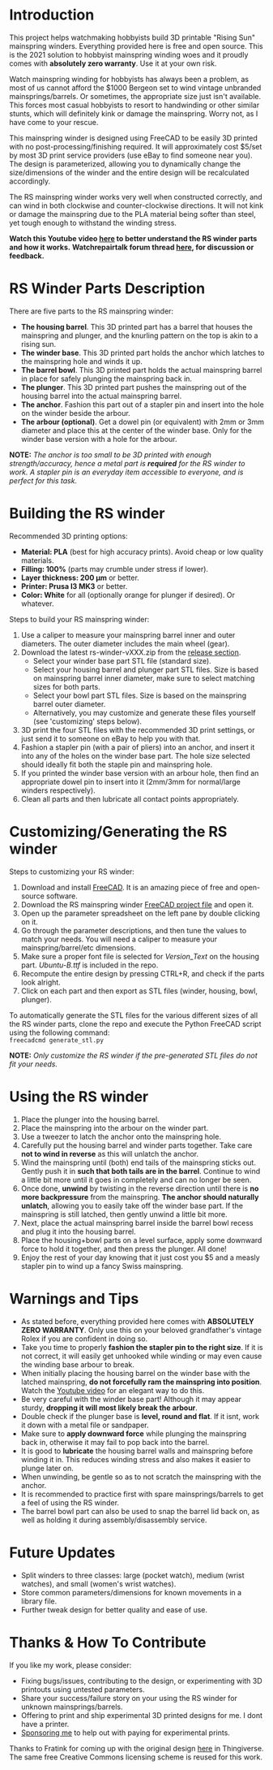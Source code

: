 # Introduction
This project helps watchmaking hobbyists build 3D printable "Rising Sun" mainspring winders. Everything provided here is free and open source. This is the 2021 solution to hobbyist mainspring winding woes and it proudly comes with **absolutely zero warranty**. Use it at your own risk.

Watch mainspring winding for hobbyists has always been a problem, as most of us cannot afford the $1000 Bergeon set to wind vintage unbranded mainsprings/barrels. Or sometimes, the appropriate size just isn't available. This forces most casual hobbyists to resort to handwinding or other similar stunts, which will definitely kink or damage the mainspring. Worry not, as I have come to your rescue.

This mainspring winder is designed using FreeCAD to be easily 3D printed with no post-processing/finishing required. It will approximately cost $5/set by most 3D print service providers (use eBay to find someone near you). The design is parameterized, allowing you to dynamically change the size/dimensions of the winder and the entire design will be recalculated accordingly.

The RS mainspring winder works very well when constructed correctly, and can wind in both clockwise and counter-clockwise directions. It will not kink or damage the mainspring due to the PLA material being softer than steel, yet tough enough to withstand the winding stress.

**Watch this Youtube video [here](https://youtu.be/OAfQTk89P3s) to better understand the RS winder parts and how it works.**
**Watchrepairtalk forum thread [here](https://www.watchrepairtalk.com/topic/19340-3d-printed-rs-mainspring-winder-project-for-hobbyists/), for discussion or feedback.**

# RS Winder Parts Description

There are five parts to the RS mainspring winder:
- **The housing barrel**. This 3D printed part has a barrel that houses the mainspring and plunger, and the knurling pattern on the top is akin to a rising sun.
- **The winder base**. This 3D printed part holds the anchor which latches to the mainspring hole and winds it up.
- **The barrel bowl**. This 3D printed part holds the actual mainspring barrel in place for safely plunging the mainspring back in.
- **The plunger**. This 3D printed part pushes the mainspring out of the housing barrel into the actual mainspring barrel.
- **The anchor**. Fashion this part out of a stapler pin and insert into the hole on the winder beside the arbour.
- **The arbour (optional)**. Get a dowel pin (or equivalent) with 2mm or 3mm diameter and place this at the center of the winder base. Only for the winder base version with a hole for the arbour.

**NOTE:** *The anchor is too small to be 3D printed with enough strength/accuracy, hence a metal part is **required** for the RS winder to work. A stapler pin is an everyday item accessible to everyone, and is perfect for this task.*

# Building the RS winder

Recommended 3D printing options:
- **Material: PLA** (best for high accuracy prints). Avoid cheap or low quality materials.
- **Filling: 100%** (parts may crumble under stress if lower).
- **Layer thickness: 200 µm** or better.
- **Printer: Prusa I3 MK3** or better.
- **Color: White** for all (optionally orange for plunger if desired). Or whatever.

Steps to build your RS mainspring winder:
1. Use a caliper to measure your mainspring barrel inner and outer diameters. The outer diameter includes the main wheel (gear).
2. Download the latest rs-winder-vXXX.zip from the [release section](https://github.com/vishnu350/rs-mainspring-winder/releases).
   - Select your winder base part STL file (standard size).
   - Select your housing barrel and plunger part STL files. Size is based on mainspring barrel inner diameter, make sure to select matching sizes for both parts.
   - Select your bowl part STL files. Size is based on the mainspring barrel outer diameter.
   - Alternatively, you may customize and generate these files yourself (see 'customizing' steps below).
3. 3D print the four STL files with the recommended 3D print settings, or just send it to someone on eBay to help you with that.
4. Fashion a stapler pin (with a pair of pliers) into an anchor, and insert it into any of the holes on the winder base part. The hole size selected should ideally fit both the staple pin and mainspring hole.
5. If you printed the winder base version with an arbour hole, then find an appropriate dowel pin to insert into it (2mm/3mm for normal/large winders respectively).
6. Clean all parts and then lubricate all contact points appropriately.

# Customizing/Generating the RS winder

Steps to customizing your RS winder:
1. Download and install [FreeCAD](https://freecadweb.org/downloads.php). It is an amazing piece of free and open-source software.
2. Download the RS mainspring winder [FreeCAD project file](https://github.com/vishnu350/rs-mainspring-winder/blob/main/rs-winder.FCStd) and open it.
3. Open up the parameter spreadsheet on the left pane by double clicking on it.
4. Go through the parameter descriptions, and then tune the values to match your needs. You will need a caliper to measure your mainspring/barrel/etc dimensions.
5. Make sure a proper font file is selected for *Version_Text* on the housing part. *Ubuntu-B.ttf* is included in the repo.
6. Recompute the entire design by pressing CTRL+R, and check if the parts look alright.
7. Click on each part and then export as STL files (winder, housing, bowl, plunger).

To automatically generate the STL files for the various different sizes of all the RS winder parts, clone the repo and execute the Python FreeCAD script using the following command:<br />
`freecadcmd generate_stl.py`

**NOTE:** *Only customize the RS winder if the pre-generated STL files do not fit your needs.*

# Using the RS winder
1. Place the plunger into the housing barrel.
2. Place the mainspring into the arbour on the winder part.
3. Use a tweezer to latch the anchor onto the mainspring hole.
4. Carefully put the housing barrel and winder parts together. Take care **not to wind in reverse** as this will unlatch the anchor.
5. Wind the mainspring until (both) end tails of the mainspring sticks out. Gently push it in **such that both tails are in the barrel**. Continue to wind a little bit more until it goes in completely and can no longer be seen.
6. Once done, **unwind** by twisting in the reverse direction until there is **no more backpressure** from the mainspring. **The anchor should naturally unlatch**, allowing you to easily take off the winder base part. If the mainspring is still latched, then gently unwind a little bit more.
7. Next, place the actual mainspring barrel inside the barrel bowl recess and plug it into the housing barrel.
8. Place the housing+bowl parts on a level surface, apply some downward force to hold it together, and then press the plunger. All done!
9. Enjoy the rest of your day knowing that it just cost you $5 and a measly stapler pin to wind up a fancy Swiss mainspring.

# Warnings and Tips
- As stated before, everything provided here comes with **ABSOLUTELY ZERO WARRANTY**. Only use this on your beloved grandfather's vintage Rolex if you are confident in doing so.
- Take you time to properly **fashion the stapler pin to the right size**. If it is not correct, it will easily get unhooked while winding or may even cause the winding base arbour to break.
- When initially placing the housing barrel on the winder base with the latched mainspring, **do not forcefully ram the mainspring into position**. Watch the [Youtube video](https://youtu.be/OAfQTk89P3s) for an elegant way to do this.
- Be very careful with the winder base part! Although it may appear sturdy, **dropping it will most likely break the arbour**.
- Double check if the plunger base is **level, round and flat**. If it isnt, work it down with a metal file or sandpaper.
- Make sure to **apply downward force** while plunging the mainspring back in, otherwise it may fail to pop back into the barrel.
- It is good to **lubricate** the housing barrel walls and mainspring before winding it in. This reduces winding stress and also makes it easier to plunge later on.
- When unwinding, be gentle so as to not scratch the mainspring with the anchor.
- It is recommended to practice first with spare mainsprings/barrels to get a feel of using the RS winder.
- The barrel bowl part can also be used to snap the barrel lid back on, as well as holding it during assembly/disassembly service.
 
# Future Updates
- Split winders to three classes: large (pocket watch), medium (wrist watches), and small (women's wrist watches).
- Store common parameters/dimensions for known movements in a library file.
- Further tweak design for better quality and ease of use.

# Thanks & How To Contribute
If you like my work, please consider:
- Fixing bugs/issues, contributing to the design, or experimenting with 3D printouts using untested parameters.
- Share your success/failure story on your using the RS winder for unknown mainsprings/barrels.
- Offering to print and ship experimental 3D printed designs for me. I dont have a printer.
- [Sponsoring me](https://github.com/sponsors/vishnu350) to help out with paying for experimental prints.

Thanks to Fratink for coming up with the original design [here](https://www.thingiverse.com/thing:3540660) in Thingiverse. The same free Creative Commons licensing scheme is reused for this work.
